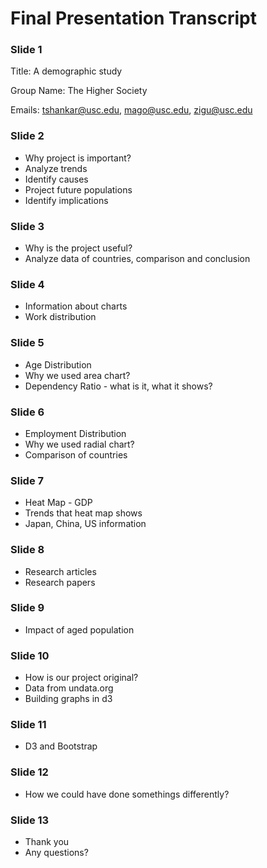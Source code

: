 # Final Presentation Transcript

### Slide 1

Title: A demographic study

Group Name: The Higher Society

Emails: tshankar@usc.edu, mago@usc.edu, zigu@usc.edu

### Slide 2

- Why project is important?
- Analyze trends
- Identify causes
- Project future populations
- Identify implications

### Slide 3

- Why is the project useful?
- Analyze data of countries, comparison and conclusion

### Slide 4

- Information about charts
- Work distribution

### Slide 5

- Age Distribution 
- Why we used area chart?
- Dependency Ratio - what is it, what it shows?

### Slide 6

- Employment Distribution
- Why we used radial chart?
- Comparison of countries

### Slide 7

- Heat Map - GDP
- Trends that heat map shows
- Japan, China, US information

### Slide 8

- Research articles
- Research papers

### Slide 9

- Impact of aged population

### Slide 10

- How is our project original?
- Data from undata.org
- Building graphs in d3

### Slide 11

- D3 and Bootstrap

### Slide 12 

- How we could have done somethings differently?

### Slide 13

- Thank you
- Any questions?
